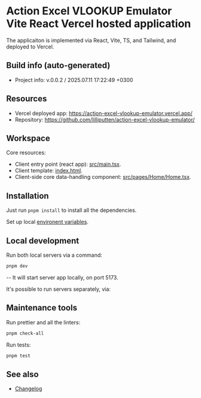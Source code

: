 <!--
 @since 2025.07.08, 14:43
 @changed 2025.07.08, 14:43
-->

# Action Excel VLOOKUP Emulator Vite React Vercel hosted application

The applicaiton is implemented via React, Vite, TS, and Tailwind, and deployed to Vercel.

## Build info (auto-generated)

- Project info: v.0.0.2 / 2025.07.11 17:22:49 +0300

## Resources

- Vercel deployed app: https://action-excel-vlookup-emulator.vercel.app/
- Repository: https://github.com/lilliputten/action-excel-vlookup-emulator/

## Workspace

Core resources:

- Client entry point (react app): [src/main.tsx](src/main.tsx).
- Client template: [index.html](index.html).
- Client-side core data-handling component: [src/pages/Home/Home.tsx](src/pages/Home/Home.tsx).

## Installation

Just run `pnpm install` to install all the dependencies.

Set up local [environent variables](#environent-variables).

## Local development

Run both local servers via a command:

```bash
pnpm dev
```

-- It will start server app locally, on port 5173.

It's possible to run servers separately, via:

## Maintenance tools

Run prettier and all the linters:

```bash
pnpm check-all
```

Run tests:

```bash
pnpm test
```

## See also

- [Changelog](CHANGELOG.md)
